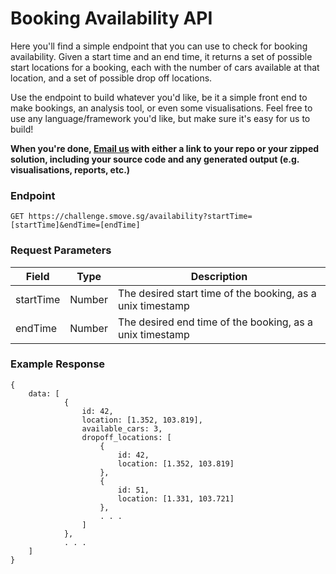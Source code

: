 # Booking Availability API
Here you'll find a simple endpoint that you can use to check for booking availability. Given a start time and an end time, it returns a set of possible start locations for a booking, each with the number of cars available at that location, and a set of possible drop off locations.

Use the endpoint to build whatever you'd like, be it a simple front end to make bookings, an analysis tool, or even some visualisations. Feel free to use any language/framework you'd like, but make sure it's easy for us to build!

**When you're done, [Email us](mailto:hr@smove.sg) with either a link to your repo or your zipped solution, including your source code and any generated output (e.g. visualisations, reports, etc.)**

### Endpoint
```
GET https://challenge.smove.sg/availability?startTime=[startTime]&endTime=[endTime]
```

### Request Parameters
| Field        | Type         | Description  |
| ------------- |-------------| -----|
| startTime      | Number | The desired start time of the booking, as a unix timestamp |
| endTime      | Number | The desired end time of the booking, as a unix timestamp |

### Example Response
```
{
	data: [
			{
				id: 42,
				location: [1.352, 103.819],
				available_cars: 3,
				dropoff_locations: [
					{ 
						id: 42,
						location: [1.352, 103.819]
					},
					{ 
						id: 51,
						location: [1.331, 103.721]
					},
					. . .
				]
			},
			. . .
	]
}
```
